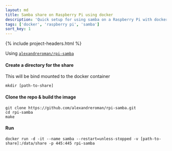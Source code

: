 ```yaml
---
layout: md
title: Samba share on Raspberry Pi using docker
description: 'Quick setup for using samba on a Raspberry Pi with docker'
tags: ['docker', 'raspberry pi', 'samba']
sort_key: 1
---
```


{% include project-headers.html %}

Using [`alexandreroman/rpi-samba`](https://github.com/alexandreroman/rpi-samba)

#### Create a directory for the share
This will be bind mounted to the docker container
```
mkdir [path-to-share]
```

#### Clone the repo & build the image
```
git clone https://github.com/alexandreroman/rpi-samba.git
cd rpi-samba
make
```

#### Run
```
docker run -d -it --name samba --restart=unless-stopped -v [path-to-share]:/data/share -p 445:445 rpi-samba
```
